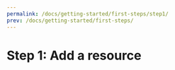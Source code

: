 ```yaml
---
permalink: /docs/getting-started/first-steps/step1/
prev: /docs/getting-started/first-steps/
---
```


# Step 1: Add a resource